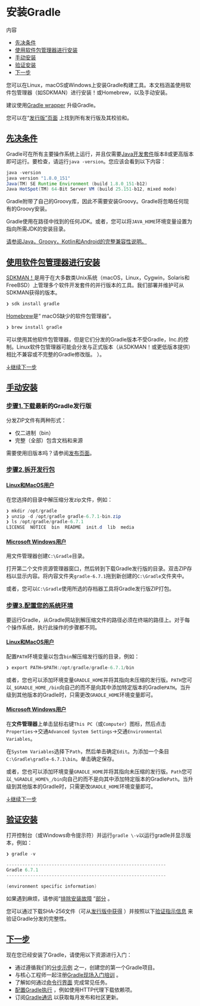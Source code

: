 # 安装Gradle

内容

* [先决条件](#sec:prerequisites)
* [使用软件包管理器进行安装](#installing_with_a_package_manager)
* [手动安装](#installing_manually)
* [验证安装](#sec:running_and_testing_your_installation)
* [下一步](#sec:installation_next_steps)

您可以在Linux，macOS或Windows上安装Gradle构建工具。本文档涵盖使用软件包管理器（如SDKMAN）进行安装！或Homebrew，以及手动安装。

建议使用[Gradle wrapper](/md/gradle_wrapper.md#sec:upgrading_wrapper) 升级Gradle。

您可以在“[发行版”页面](https://gradle.org/releases) 上找到所有发行版及其校验和。

## [](#sec:prerequisites)[先决条件](#sec:prerequisites)

Gradle可在所有主要操作系统上运行，并且仅需要[Java开发套件](https://jdk.java.net/)版本8或更高版本即可运行。要检查，请运行`java -version`。您应该会看到以下内容：

```java
java -version
java version "1.8.0_151"
Java(TM) SE Runtime Environment (build 1.8.0_151-b12)
Java HotSpot(TM) 64-Bit Server VM (build 25.151-b12, mixed mode)
```

Gradle附带了自己的Groovy库，因此不需要安装Groovy。Gradle将忽略任何现有的Groovy安装。

Gradle使用在路径中找到的任何JDK。或者，您可以将`JAVA_HOME`环境变量设置为指向所需JDK的安装目录。

[请参阅Java，Groovy，Kotlin和Android的完整兼容性说明。](/md/兼容性说明.md#compatibility)

## [](#installing_with_a_package_manager)[使用软件包管理器进行安装](#installing_with_a_package_manager)

[SDKMAN！](http://sdkman.io)是用于在大多数类Unix系统（macOS，Linux，Cygwin，Solaris和FreeBSD）上管理多个软件开发套件的并行版本的工具。我们部署并维护可从SDKMAN获得的版本。

```java
❯ sdk install gradle
```

[Homebrew](http://brew.sh)是“ macOS缺少的软件包管理器”。

```java
❯ brew install gradle
```

可以使用其他软件包管理器，但是它们分发的Gradle版本不受Gradle，Inc.的控制。Linux软件包管理器可能会分发与正式版本（从SDKMAN！或更低版本提供）相比不兼容或不完整的Gradle修改版。 ）。

[↓继续下一步](#sec:installation_next_steps)

## [](#installing_manually)[手动安装](#installing_manually)

### [](#step_1_download_the_latest_gradle_distribution)[步骤1.](#step_1_download_the_latest_gradle_distribution)[下载](https://gradle.org/releases)最新的Gradle发行版

分发ZIP文件有两种形式：

* 仅二进制（bin）
* 完整（全部）包含文档和来源

需要使用旧版本吗？请参阅[发布页面](https://gradle.org/releases)。

### [](#step_2_unpack_the_distribution)[步骤2.拆开发行包](#step_2_unpack_the_distribution)

#### [](#linux_macos_users)[Linux和MacOS用户](#linux_macos_users)

在您选择的目录中解压缩分发zip文件，例如：
```java
❯ mkdir /opt/gradle
❯ unzip -d /opt/gradle gradle-6.7.1-bin.zip
❯ ls /opt/gradle/gradle-6.7.1
LICENSE  NOTICE  bin  README  init.d  lib  media
```
#### [](#microsoft_windows_users)[Microsoft Windows用户](#microsoft_windows_users)

用文件管理器创建`C:\Gradle`目录。

打开第二个文件资源管理器窗口，然后转到下载Gradle发行版的目录。双击ZIP存档以显示内容。将内容文件夹`gradle-6.7.1`拖到新创建的`C:\Gradle`文件夹中。

或者，您可以`C:\Gradle`使用所选的存档器工具将Gradle发行版ZIP打包。

### [](#step_3_configure_your_system_environment)[步骤3.配置您的系统环境](#step_3_configure_your_system_environment)

要运行Gradle，从Gradle网站到解压缩文件的路径必须在终端的路径上。对于每个操作系统，执行此操作的步骤都不同。

#### [](#linux_macos_users_2)[Linux和MacOS用户](#linux_macos_users_2)

配置`PATH`环境变量以包含`bin`解压缩发行版的目录，例如：
```java
❯ export PATH=$PATH:/opt/gradle/gradle-6.7.1/bin
```
或者，您也可以添加环境变量`GRADLE_HOME`并将其指向未压缩的发行版。`PATH`您可以`_$GRADLE_HOME_/bin`向自己的而不是向其中添加特定版本的Gradle`PATH`。当升级到其他版本的Gradle时，只需更改`GRADLE_HOME`环境变量即可。

#### [](#microsoft_windows_users_2)[Microsoft Windows用户](#microsoft_windows_users_2)

在**文件管理器**上单击鼠标右键`This PC`（或`Computer`）图标，然后点击`Properties`→交通`Advanced System Settings`→交通`Environmental Variables`。

在`System Variables`选择下`Path`，然后单击确定`Edit`。为添加一个条目`C:\Gradle\gradle-6.7.1\bin`。单击确定保存。

或者，您也可以添加环境变量`GRADLE_HOME`并将其指向未压缩的发行版。`Path`您可以`_%GRADLE_HOME%_/bin`向自己的而不是向其中添加特定版本的Gradle`Path`。当升级到其他版本的Gradle时，只需更改`GRADLE_HOME`环境变量即可。

[↓继续下一步](#sec:installation_next_steps)

## [](#sec:running_and_testing_your_installation)[验证安装](#sec:running_and_testing_your_installation)

打开控制台（或Windows命令提示符）并运行`gradle \-v`以运行gradle并显示版本，例如：

```java
❯ gradle -v

------------------------------------------------------------
Gradle 6.7.1
------------------------------------------------------------

(environment specific information)
```
如果遇到麻烦，请参阅“[排除安装故障](/md/对构建进行故障排除.md#sec:troubleshooting_installation) ”[部分](/md/对构建进行故障排除.md#sec:troubleshooting_installation) 。


您可以通过下载SHA-256文件（可从[发行版中获得](https://gradle.org/releases) ）并按照以下[验证指示信息](/md/gradle_wrapper.md#sec:verification) 来验证Gradle分发的完整性。

## [](#sec:installation_next_steps)[下一步](#sec:installation_next_steps)

现在您已经安装了Gradle，请使用以下资源进行入门：

* 通过遵循我们的[分步示例](https://docs.gradle.org/6.7.1/samples/index.html) 之一，创建您的第一个Gradle项目。
* 与核心工程师一起注册[Gradle现场入门培训](https://gradle.org/training/intro-to-gradle/) 。
* 了解如何通过[命令行界面](/md/命令行界面.md#command_line_interface) 完成常见任务。
* [配置Gradle执行](/md/Gradle环境搭建.md#build_environment) ，例如使用HTTP代理下载依赖项。
* 订阅[Gradle通讯](https://newsletter.gradle.com/) 以获取每月发布和社区更新。

